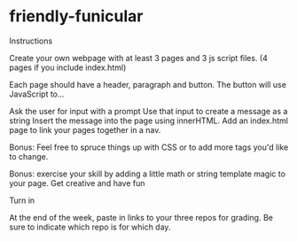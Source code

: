 # friendly-funicular

Instructions

Create your own webpage with at least 3 pages and 3 js script files. (4 pages if you include index.html)

Each page should have a header, paragraph and button. The button will use JavaScript to...

Ask the user for input with a prompt
Use that input to create a message as a string
Insert the message into the page using innerHTML.
Add an index.html page to link your pages together in a nav.

Bonus: Feel free to spruce things up with CSS or to add more tags you'd like to change.

Bonus: exercise your skill by adding a little math or string template magic to your page. Get creative and have fun

Turn in

At the end of the week, paste in links to your three repos for grading. Be sure to indicate which repo is for which day.
